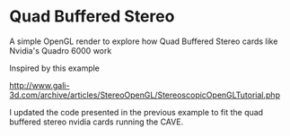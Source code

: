 # Quad Buffered Stereo

A simple OpenGL render to explore how Quad Buffered Stereo cards like Nvidia's Quadro 6000 work

Inspired by this example 

http://www.gali-3d.com/archive/articles/StereoOpenGL/StereoscopicOpenGLTutorial.php

I updated the code presented in the previous example to fit the quad buffered stereo nvidia cards running the CAVE.


